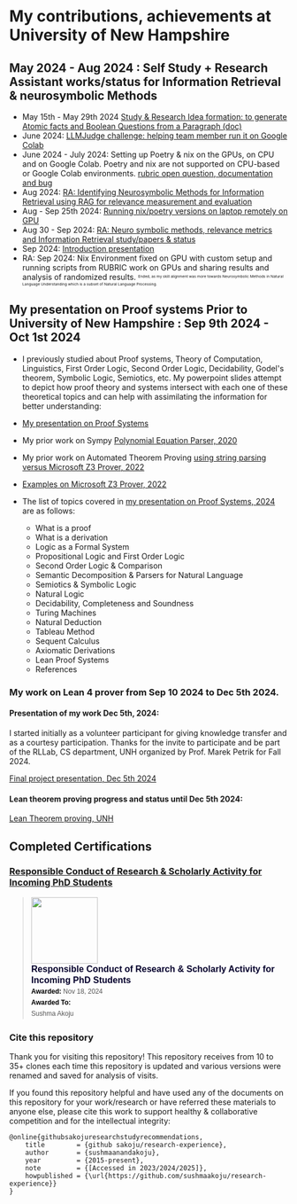 # My contributions, achievements at University of New Hampshire

## May 2024 - Aug 2024 : Self Study + Research Assistant works/status for Information Retrieval & neurosymbolic Methods

- May 15th - May 29th 2024 <a href="https://docs.google.com/document/d/1lBdI0dPcvcqz4ixG4TzM9RC59AZXjuEzSCQRitmg-eU/edit?usp=sharing">Study & Research Idea formation: to generate Atomic facts and Boolean Questions from a Paragraph (doc) </a>
- June 2024: <a href="https://github.com/sushmaakoju/LLMJudge">LLMJudge challenge: helping team member run it on Google Colab</a>
- June 2024 - July 2024: Setting up Poetry & nix on the GPUs, on CPU and on Google Colab. Poetry and nix are not supported on CPU-based or Google Colab environments. <a href="https://github.com/laura-dietz/rubric-internal/issues">rubric open question, documentation and bug</a>
- Aug 2024: <a href="https://drive.google.com/drive/folders/1DhXFPqVj9iIvGpy_Rza1uYoh2DyfIE5Q?usp=sharing"> RA: Identifying Neurosymbolic Methods for Information Retrieval using RAG for relevance measurement and evaluation</a>
- Aug - Sep 25th 2024: <a href="https://docs.google.com/document/d/1osU4jchsB9sld57F8c35XlWiyk5--gWdXZqWCzvDNSI/edit?usp=sharing"> Running nix/poetry versions on laptop remotely on GPU</a>
- Aug 30 - Sep 2024: <a href="https://drive.google.com/drive/folders/1ycrg4xJigxYKpK9yfziYMy9lfshkpB0D?usp=sharing"> RA: Neuro symbolic methods, relevance metrics and Information Retrieval study/papers & status </a>
- Sep 2024: <a href="https://docs.google.com/presentation/d/1jVgO3Lu-JGP-VCOW50dE1AilU8WK0Ujq/edit?usp=sharing&ouid=109002193141570811635&rtpof=true&sd=true">Introduction presentation</a>
- RA: Sep 2024: Nix Environment fixed on GPU with custom setup and running scripts from RUBRIC work on GPUs and sharing results and analysis of randomized results.  <sup><sub><sup><sub> Ended, as my skill alignment was more towards Neurosymbolic Methods in Natural Language Understanding which is a subset of Natural Language Processing.</sub></sup></sub></sup>

## My presentation on Proof systems Prior to University of New Hampshire : Sep 9th 2024 - Oct 1st 2024

- I previously studied about Proof systems, Theory of Computation, Linguistics, First Order Logic, Second Order Logic, Decidability, Godel's theorem, Symbolic Logic, Semiotics, etc. My powerpoint slides attempt to depict how proof theory and systems intersect with each one of these theoretical topics and can help with assimilating the information for better understanding:

- <a href="https://docs.google.com/presentation/d/e/2PACX-1vTmE7POHvRJoTksgRH9r9rWEnAx9iQX_wpJIDsP1SWn2CnYALeOd5X8Pcc0XtjkzQ/pub?start=false&loop=false&delayms=3000">My presentation on Proof Systems </a>

- My prior work on Sympy <a href="https://github.com/sushmaakoju/polynomial-equation-parser">Polynomial Equation Parser, 2020</a>

- My prior work on Automated Theorem Proving <a href="https://github.com/sushmaakoju/demo-ATLS5214">using string parsing versus Microsoft Z3 Prover, 2022</a>

- <a href="https://github.com/sushmaakoju/demo-ATLS5214/blob/main/z3_prover_examples.ipynb">Examples on Microsoft Z3 Prover, 2022 </a>

- The list of topics covered in <a href="https://docs.google.com/presentation/d/e/2PACX-1vTmE7POHvRJoTksgRH9r9rWEnAx9iQX_wpJIDsP1SWn2CnYALeOd5X8Pcc0XtjkzQ/pub?start=false&loop=false&delayms=300&slide=id.g3098b16f33b_0_156">my presentation on Proof Systems, 2024 </a> are as follows: 

    - What is a proof
    - What is a derivation
    - Logic as a Formal System
    - Propositional Logic and First Order Logic
    - Second Order Logic & Comparison
    - Semantic Decomposition & Parsers for Natural Language 
    - Semiotics & Symbolic Logic
    - Natural Logic
    - Decidability, Completeness and Soundness
    - Turing Machines
    - Natural Deduction
    - Tableau Method
    - Sequent Calculus
    - Axiomatic Derivations
    - Lean Proof Systems
    - References

### My work on Lean 4 prover from Sep 10 2024 to Dec 5th 2024.

#### Presentation of my work Dec 5th, 2024: 
I started initially as a volunteer participant for giving knowledge transfer and as a courtesy participation. Thanks for the invite to participate and be part of the RLLab, CS department, UNH organized by Prof. Marek Petrik for Fall 2024.

<a href="https://docs.google.com/presentation/d/e/2PACX-1vQCJ_3PrWZp_06_yQPbKDFmGYzWZZpxYI58NY47SRQMiAf6FTisMi9cVYjxAYBQUJH52YJTbdjGsZhd/pub?start=false&loop=false&delayms=3000">Final project presentation, Dec 5th 2024</a>

#### Lean theorem proving progress and status until Dec 5th 2024:

<a href="https://github.com/sushmaakoju/lean-theorem-proving"> Lean Theorem proving, UNH</a>

## Completed Certifications

### <a href="https://api.badgr.io/public/assertions/oq0vp12ERfq3G495a62BTQ?identity__email=Sushma.Akoju%40unh.edu">Responsible Conduct of Research & Scholarly Activity for Incoming PhD Students</a>

<blockquote class="badgr-badge" style="font-family: Helvetica, Roboto, &quot;Segoe UI&quot;, Calibri, sans-serif;"><a href="https://api.badgr.io/public/assertions/oq0vp12ERfq3G495a62BTQ?identity__email=Sushma.Akoju%40unh.edu"><img width="120px" height="120px" src="https://media.badgr.com/uploads/badges/assertion-oq0vp12ERfq3G495a62BTQ.png"></a><p class="badgr-badge-name" style="hyphens: auto; overflow-wrap: break-word; word-wrap: break-word; margin: 0; font-size: 16px; font-weight: 600; font-style: normal; font-stretch: normal; line-height: 1.25; letter-spacing: normal; text-align: left; color: #05012c;">Responsible Conduct of Research &amp; Scholarly Activity for Incoming PhD Students</p><p class="badgr-badge-date" style="margin: 0; font-size: 12px; font-style: normal; font-stretch: normal; line-height: 1.67; letter-spacing: normal; text-align: left; color: #555555;"><strong style="font-size: 12px; font-weight: bold; font-style: normal; font-stretch: normal; line-height: 1.67; letter-spacing: normal; text-align: left; color: #000;">Awarded: </strong>Nov 18, 2024</p><p class="badgr-badge-recipient" style="margin: 0; font-size: 12px; font-style: normal; font-stretch: normal; line-height: 1.67; letter-spacing: normal; text-align: left; color: #555555;"><strong style="font-size: 12px; font-weight: bold; font-style: normal; font-stretch: normal; line-height: 1.67; letter-spacing: normal; text-align: left; color: #000;">Awarded To: </strong><span style="display: block;"> Sushma Akoju</span></p><script async="async" src="https://badgr.com/assets/widgets.bundle.js"></script></blockquote>



### Cite this repository

Thank you for visiting this repository!
This repository receives from 10 to 35+ clones each time this repository is updated and various versions were renamed and saved for analysis of visits.

If you found this repository helpful and have used any of the documents on this repository for your work/research or have referred these materials to anyone else, please cite this work to support healthy & collaborative competition and for the intellectual integrity:

```
@online{githubsakojuresearchstudyrecommendations,
	title        = {github sakoju/research-experience},
	author       = {sushmaanandakoju},
	year         = {2015-present},
	note         = {[Accessed in 2023/2024/2025]},
	howpublished = {\url{https://github.com/sushmaakoju/research-experience}}
}
```